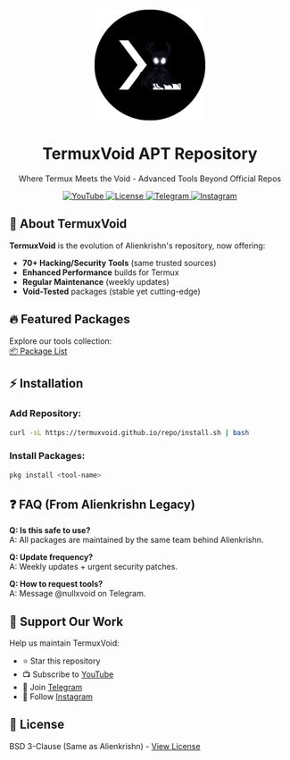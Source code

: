 <div align="center">
  <a href="https://termuxvoid.github.io/">
    <img alt="TermuxVoid" height="200" src="assets/termuxvoid_logo.png">
  </a>
  <h1>TermuxVoid APT Repository</h1>
  <p>Where Termux Meets the Void - Advanced Tools Beyond Official Repos</p>
</div>

<p align="center">
  <a href="https://youtube.com/@alienkrishnorg">
    <img src="https://img.shields.io/badge/YouTube-@alienkrishnorg-FF0000?logo=youtube" alt="YouTube">
  </a>
  <a href="https://github.com/TermuxVoid/repo/blob/main/LICENSE">
    <img src="https://img.shields.io/badge/License-BSD_3--Clause-blue" alt="License">
  </a>
  <a href="https://t.me/nullxvoid">
    <img src="https://img.shields.io/badge/Telegram-Join_Channel-26A5E4?logo=telegram" alt="Telegram">
  </a>
  <a href="https://www.instagram.com/alienkrishn">
    <img src="https://img.shields.io/badge/Instagram-@alienkrishn-E4405F?logo=instagram" alt="Instagram">
  </a>
</p>

## 🌠 About TermuxVoid

**TermuxVoid** is the evolution of Alienkrishn's repository, now offering:

- **70+ Hacking/Security Tools** (same trusted sources)
- **Enhanced Performance** builds for Termux
- **Regular Maintenance** (weekly updates)
- **Void-Tested** packages (stable yet cutting-edge)

## 🔥 Featured Packages

Explore our tools collection:  
[📦 Package List](https://github.com/TermuxVoid/repo/blob/main/PACKAGES.md)

## ⚡ Installation

### Add Repository:
```bash
curl -sL https://termuxvoid.github.io/repo/install.sh | bash
```

### Install Packages:
```bash
pkg install <tool-name>
```

## ❓ FAQ (From Alienkrishn Legacy)

**Q: Is this safe to use?**  
A: All packages are maintained by the same team behind Alienkrishn.

**Q: Update frequency?**  
A: Weekly updates + urgent security patches.

**Q: How to request tools?**  
A: Message @nullxvoid on Telegram.

## 💫 Support Our Work

Help us maintain TermuxVoid:
- ⭐ Star this repository
- 📺 Subscribe to [YouTube](https://youtube.com/@alienkrishnorg)
- 💬 Join [Telegram](https://t.me/nullxvoid)
- 📸 Follow [Instagram](https://www.instagram.com/alienkrishn)

## 📜 License
BSD 3-Clause (Same as Alienkrishn) - [View License](LICENSE)